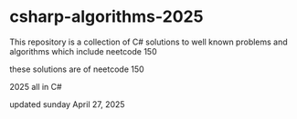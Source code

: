 # csharp-algorithms-2025

This repository is a collection of C# solutions to well known problems and algorithms which include neetcode 150

these solutions are of neetcode 150

2025
all in C#

updated sunday April 27, 2025